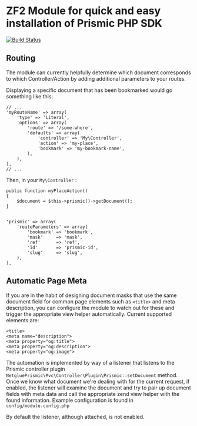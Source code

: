 # ZF2 Module for quick and easy installation of Prismic PHP SDK

[![Build Status](https://travis-ci.org/netglue/ZF2-Prismic-Module.svg?branch=master)](https://travis-ci.org/netglue/ZF2-Prismic-Module)


## Routing

The module can currently helpfully determine which document corresponds to which Controller/Action by adding additional parameters to your routes.

Displaying a specific document that has been bookmarked would go something like this:
    
    // ...
    'myRouteName' => array(
        'type' => 'Literal',
        'options' => array(
            'route' => '/some-where',
            'defaults' => array(
                'controller' => 'My\Controller',
                'action' => 'my-place',
                'bookmark' => 'my-bookmark-name',
            ),
        ),
    ),
    // ...

Then, in your `My\Controller` :
    
    public function myPlaceAction()
    {
        $document = $this->prismic()->getDocument();
    }
    

    'prismic' => array(
        'routeParameters' => array(
            'bookmark' => 'bookmark',
            'mask'     => 'mask',
            'ref'      => 'ref',
            'id'       => 'prismic-id',
            'slug'     => 'slug',
        ),
    ),


## Automatic Page Meta

If you are in the habit of designing document masks that use the same document field for common page elements such as `<title>` and meta description, you can configure the module to watch out for these and trigger the appropriate view helper automatically. Current supported elements are:
    
    <title>
    <meta name="description">
    <meta property="og:title">
    <meta property="og:description">
    <meta property="og:image">

The automation is implemented by way of a listener that listens to the Prismic controller plugin `NetgluePrismic\Mvc\Controller\Plugin\Prismic::setDocument` method. Once we know what document we're dealing with for the current request, if enabled, the listener will examine the document and try to pair up document fields with meta data and call the appropriate zend view helper with the found information. Example configuration is found in `config/module.config.php`

By default the listener, although attached, is not enabled.

